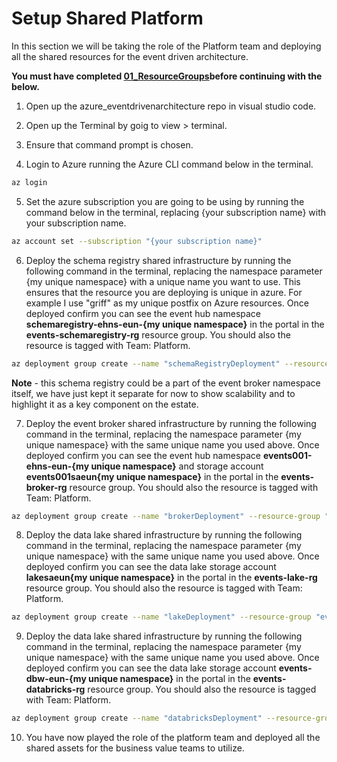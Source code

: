# Setup Shared Platform

In this section we will be taking the role of the Platform team and deploying all the shared resources for the event driven architecture.

**You must have completed [01_ResourceGroups](..\01_ResourceGroups\ReadMe.md)before continuing with the below.** 

1. Open up the azure_eventdrivenarchitecture repo in visual studio code.

2. Open up the Terminal by goig to view > terminal. 

3. Ensure that command prompt is chosen.

4. Login to Azure running the Azure CLI command below in the terminal.


```bash
az login
```
5. Set the azure subscription you are going to be using by running the command below in the terminal, replacing {your subscription name} with your subscription name.

```bash
az account set --subscription "{your subscription name}"
```

6. Deploy the schema registry shared infrastructure by running the following command in the terminal, replacing the namespace parameter {my unique namespace} with a unique name you want to use. This ensures that the resource you are deploying is unique in azure. For example I use "griff" as my unique postfix on Azure resources.
Once deployed confirm you can see the event hub namespace **schemaregistry-ehns-eun-{my unique namespace}** in the portal in the **events-schemaregistry-rg** resource group. You should also the resource is tagged with Team: Platform.

```bash
az deployment group create --name "schemaRegistryDeployment" --resource-group "events-schemaregistry-rg" --template-file "02_SharedPlatform\schemaregistry.bicep" --parameters namespace="{my unique namespace}"
```

**Note** - this schema registry could be a part of the event broker namespace itself, we have just kept it separate for now to show scalability and to highlight it as a key component on the estate.

7. Deploy the event broker shared infrastructure by running the following command in the terminal, replacing the namespace parameter {my unique namespace} with the same unique name you used above.
Once deployed confirm you can see the event hub namespace **events001-ehns-eun-{my unique namespace}** and storage account **events001saeun{my unique namespace}** in the portal in the **events-broker-rg** resource group. You should also the resource is tagged with Team: Platform.

```bash
az deployment group create --name "brokerDeployment" --resource-group "events-broker-rg" --template-file "02_SharedPlatform\broker.bicep" --parameters namespace="{my unique namespace}"
```

8. Deploy the data lake shared infrastructure by running the following command in the terminal, replacing the namespace parameter {my unique namespace} with the same unique name you used above.
Once deployed confirm you can see the data lake storage account **lakesaeun{my unique namespace}** in the portal in the **events-lake-rg** resource group. You should also the resource is tagged with Team: Platform.

```bash
az deployment group create --name "lakeDeployment" --resource-group "events-lake-rg" --template-file "02_SharedPlatform\lake.bicep" --parameters namespace="{my unique namespace}"
```

9. Deploy the data lake shared infrastructure by running the following command in the terminal, replacing the namespace parameter {my unique namespace} with the same unique name you used above.
Once deployed confirm you can see the data lake storage account **events-dbw-eun-{my unique namespace}** in the portal in the **events-databricks-rg** resource group. You should also the resource is tagged with Team: Platform.

```bash
az deployment group create --name "databricksDeployment" --resource-group "events-databricks-rg" --template-file "02_SharedPlatform\databricks.bicep" --parameters namespace="{my unique namespace}"
```

10. You have now played the role of the platform team and deployed all the shared assets for the business value teams to utilize. 
